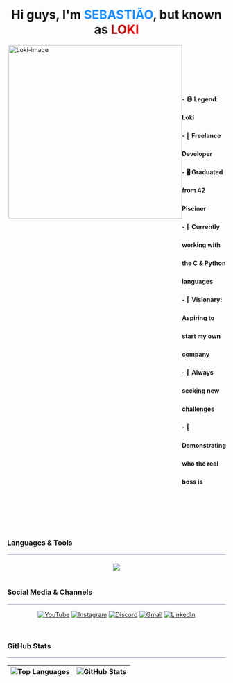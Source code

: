 <h1 align="center">
  Hi guys, I'm <span style="color: dodgerblue; font-weight: bold;">SEBASTIÃO</span>, but known as <span style="background: linear-gradient(to right, darkred, red); -webkit-background-clip: text; color: transparent; font-weight: bold;">LOKI</span>
</h1>

<div style="display:flex; margin: 0px; width: 100%">
  <img align="right" alt="Loki-image" height="auto" width="400" src="https://raw.githubusercontent.com/MicaelliMedeiros/micaellimedeiros/master/image/computer-illustration.png"/>
  <div style="line-height: 3.0; fond-size: 25px;">
    <br><br>
    <h4>
    - 😄 Legend: Loki<br>
    - 🔭 Freelance Developer<br>
    - 🖥️ Graduated from 42 Pisciner<br>
    - 🌱 Currently working with the C & Python languages<br>
    - 🚀 Visionary: Aspiring to start my own company<br>
    - 💪 Always seeking new challenges<br>
    - 👊 Demonstrating who the real boss is
    </h4>
  </div>
</div>
<br><br><br><br>

### Languages & Tools

<hr style="background: rgb(100, 100, 150, 0.4); height: 2px; border: none;">

<div style="margin-top: 20px; text-align: center;">
  <a href="https://skillicons.dev">
    <img src="https://skillicons.dev/icons?i=c,cs,cpp,html,css,js,ts,java,python,git,github,bash,vscode,figma,markdown,mysql,php,nodejs,react,laravel,bootstrap,postman,sublime" />
  </a>
</div>

<br>

### Social Media & Channels

<hr style="background: rgb(100, 100, 150, 0.4); height: 2px; border: none;">

<div align="center">

  [![YouTube](https://img.shields.io/badge/YouTube-FF0000?style=for-the-badge&logo=youtube&logoColor=white)](https://www.youtube.com)
  [![Instagram](https://img.shields.io/badge/-Instagram-%23E4405F?style=for-the-badge&logo=instagram&logoColor=white)](https://www.instagram.com/agentehackers/)
  [![Discord](https://img.shields.io/badge/Discord-7289DA?style=for-the-badge&logo=discord&logoColor=white)](https://discord.com/channels/)
  [![Gmail](https://img.shields.io/badge/-Gmail-%23333?style=for-the-badge&logo=gmail&logoColor=white)](mailto:your-email@example.com)
  [![LinkedIn](https://img.shields.io/badge/-LinkedIn-%230077B5?style=for-the-badge&logo=linkedin&logoColor=white)](https://www.linkedin.com/in/sebasti%C3%A3o-de-carvalho-26035b253/)
</div>

<br>

### GitHub Stats

<hr style="background: rgb(100, 100, 150, 0.4); height: 2px; border: none;">

<div align="center">

  | ![Top Languages](https://github-readme-stats.vercel.app/api/top-langs?username=Disaster-Loki&show_icons=true&locale=en&layout=compact&theme=dracula) | ![GitHub Stats](https://github-readme-stats.vercel.app/api?username=Disaster-Loki&show_icons=true&locale=en&theme=dracula) |
  | --- | --- |
</div>
